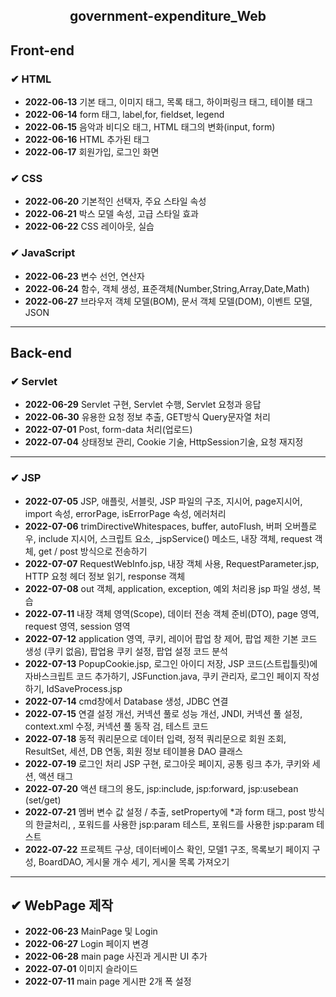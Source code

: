 <!-- government-expenditure_WEB -->
<h2><center>government-expenditure_Web</center></h2>

<h2>Front-end</h2>
<h3> ✔ HTML </h3>
<ul>
   <li> <strong>2022-06-13</strong> 기본 태그, 이미지 태그, 목록 태그, 하이퍼링크 태그, 테이블 태그
   <li> <strong>2022-06-14</strong> form 태그, label,for, fieldset, legend
   <li> <strong>2022-06-15</strong> 음악과 비디오 태그, HTML 태그의 변화(input, form)
   <li> <strong>2022-06-16</strong> HTML 추가된 태그
   <li> <strong>2022-06-17</strong> 회원가입, 로그인 화면
</ul>

<h3> ✔ CSS </h3>
<ul>
   <li> <strong>2022-06-20</strong> 기본적인 선택자, 주요 스타일 속성
   <li> <strong>2022-06-21</strong> 박스 모델 속성, 고급 스타일 효과
   <li> <strong>2022-06-22</strong> CSS 레이아웃, 실습
</ul>

<h3> ✔ JavaScript </h3>
<ul>
   <li> <strong>2022-06-23</strong> 변수 선언, 연산자
   <li> <strong>2022-06-24</strong> 함수, 객체 생성, 표준객체(Number,String,Array,Date,Math)
   <li> <strong>2022-06-27</strong> 브라우저 객체 모델(BOM), 문서 객체 모델(DOM), 이벤트 모델, JSON
</ul>
<hr>

<h2>Back-end</h2>
<h3> ✔ Servlet </h3>
<ul>
   <li> <strong>2022-06-29</strong> Servlet 구현, Servlet 수행, Servlet 요청과 응답
   <li> <strong>2022-06-30</strong> 유용한 요청 정보 추출, GET방식 Query문자열 처리
   <li> <strong>2022-07-01</strong> Post, form-data 처리(업로드)
   <li> <strong>2022-07-04</strong> 상태정보 관리, Cookie 기술, HttpSession기술, 요청 재지정
</ul>
<hr>

<h3> ✔ JSP </h3>
<ul>
   <li> <strong>2022-07-05</strong> JSP, 애플릿, 서블릿, JSP 파일의 구조, 지시어, page지시어, import 속성, errorPage, isErrorPage 속성, 에러처리
   <li> <strong>2022-07-06</strong> trimDirectiveWhitespaces, buffer, autoFlush, 버퍼 오버플로우, include 지시어, 스크립트 요소, _jspService() 메소드, 내장 객체, request 객체, get / post 방식으로 전송하기
   <li> <strong>2022-07-07</strong> RequestWebInfo.jsp, 내장 객체 사용, RequestParameter.jsp, HTTP 요청 헤더 정보 읽기, response 객체
   <li> <strong>2022-07-08</strong> out 객체, application, exception, 예외 처리용 jsp 파일 생성, 복습
   <li> <strong>2022-07-11</strong> 내장 객체 영역(Scope), 데이터 전송 객체 준비(DTO), page 영역, request 영역, session 영역
   <li> <strong>2022-07-12</strong> application 영역, 쿠키, 레이어 팝업 창 제어, 팝업 제한 기본 코드 생성 (쿠키 없음), 팝업용 쿠키 설정, 팝업 설정 코드 분석
   <li> <strong>2022-07-13</strong> PopupCookie.jsp, 로그인 아이디 저장, JSP 코드(스트립틀릿)에 자바스크립트 코드 추가하기, JSFunction.java, 쿠키 관리자, 로그인 페이지 작성하기, IdSaveProcess.jsp
   <li> <strong>2022-07-14</strong> cmd창에서 Database 생성, JDBC 연결
   <li> <strong>2022-07-15</strong> 연결 설정 개선, 커넥션 풀로 성능 개선, JNDI, 커넥션 풀 설정, context.xml 수정, 커넥션 풀 동작 검, 테스트 코드
   <li> <strong>2022-07-18</strong> 동적 쿼리문으로 데이터 입력, 정적 쿼리문으로 회원 조회, ResultSet, 세션, DB 연동, 회원 정보 테이블용 DAO 클래스
   <li> <strong>2022-07-19</strong> 로그인 처리 JSP 구현, 로그아웃 페이지, 공통 링크 추가, 쿠키와 세션, 액션 태그
   <li> <strong>2022-07-20</strong> 액션 태그의 용도, jsp:include, jsp:forward, jsp:usebean (set/get)
   <li> <strong>2022-07-21</strong> 멤버 변수 값 설정 / 추출, setProperty에 *과 form 태그, post 방식의 한글처리, <jsp:param>, 포워드를 사용한 jsp:param 테스트, 포워드를 사용한 jsp:param 테스트
   <li> <strong>2022-07-22</strong> 프로젝트 구상, 데이터베이스 확인, 모델1 구조, 목록보기 페이지 구성,  BoardDAO, 게시물 개수 세기, 게시물 목록 가져오기
</ul>
<hr>

<h2> ✔ WebPage 제작 </h2>
<ul>
   <li> <strong>2022-06-23</strong> MainPage 및 Login
   <li> <strong>2022-06-27</strong> Login 페이지 변경
   <li> <strong>2022-06-28</strong> main page 사진과 게시판 UI 추가
   <li> <strong>2022-07-01</strong> 이미지 슬라이드
   <li> <strong>2022-07-11</strong> main page 게시판 2개 폭 설정
</ul>
